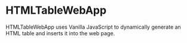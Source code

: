 # HTMLTableWebApp
HTMLTableWebApp uses Vanilla JavaScript to dynamically generate an HTML table and inserts it into the web page. 

